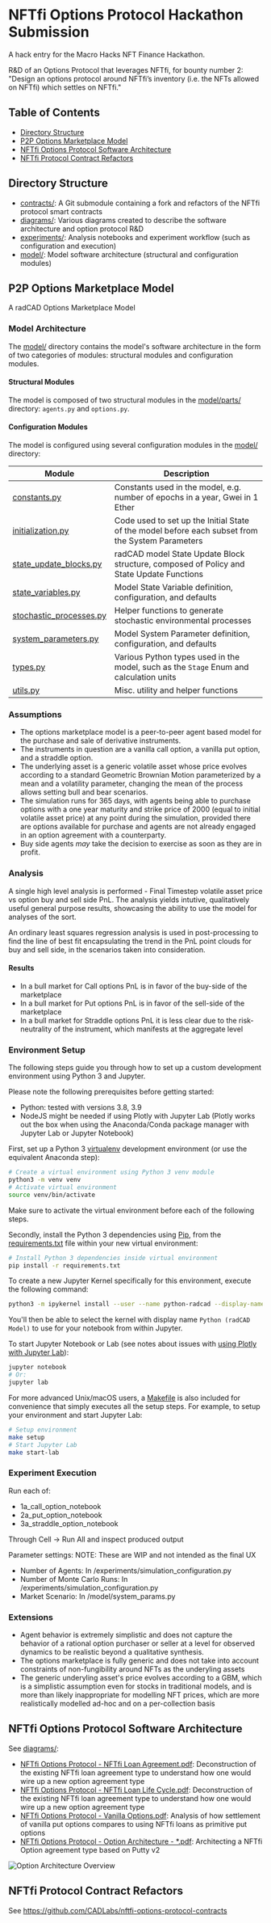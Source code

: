 # NFTfi Options Protocol Hackathon Submission

A hack entry for the Macro Hacks NFT Finance Hackathon.

R&D of an Options Protocol that leverages NFTfi, for bounty number 2: "Design an options protocol around NFTfi’s inventory (i.e. the NFTs allowed on NFTfi) which settles on NFTfi."

## Table of Contents

* [Directory Structure](#Directory-Structure)
* [P2P Options Marketplace Model](#P2P-Options-Marketplace-Model)
* [NFTfi Options Protocol Software Architecture](#NFTfi-Options-Protocol-Software-Architecture)
* [NFTfi Protocol Contract Refactors](#NFTfi-Protocol-Contract-Refactors)

## Directory Structure

* [contracts/](contracts/): A Git submodule containing a fork and refactors of the NFTfi protocol smart contracts
* [diagrams/](diagrams/): Various diagrams created to describe the software architecture and option protocol R&D
* [experiments/](experiments/): Analysis notebooks and experiment workflow (such as configuration and execution)
* [model/](model/): Model software architecture (structural and configuration modules)

## P2P Options Marketplace Model

A radCAD Options Marketplace Model

### Model Architecture

The [model/](model/) directory contains the model's software architecture in the form of two categories of modules: structural modules and configuration modules.

#### Structural Modules

The model is composed of two structural modules in the [model/parts/](model/parts/) directory: `agents.py` and `options.py`.

#### Configuration Modules

The model is configured using several configuration modules in the [model/](model/) directory:

| Module | Description |
| --- | --- |
| [constants.py](model/constants.py) | Constants used in the model, e.g. number of epochs in a year, Gwei in 1 Ether |
| [initialization.py](model/initialization.py) | Code used to set up the Initial State of the model before each subset from the System Parameters |
| [state_update_blocks.py](model/state_update_blocks.py) | radCAD model State Update Block structure, composed of Policy and State Update Functions |
| [state_variables.py](model/state_variables.py) | Model State Variable definition, configuration, and defaults |
| [stochastic_processes.py](model/stochastic_processes.py) | Helper functions to generate stochastic environmental processes |
| [system_parameters.py](model/system_parameters.py) | Model System Parameter definition, configuration, and defaults |
| [types.py](model/types.py) | Various Python types used in the model, such as the `Stage` Enum and calculation units |
| [utils.py](model/utils.py) | Misc. utility and helper functions |

### Assumptions

- The options marketplace model is a peer-to-peer agent based model for the purchase and sale of derivative instruments.
- The instruments in question are a vanilla call option, a vanilla put option, and a straddle option.
- The underlying asset is a generic volatile asset whose price evolves according to a standard Geometric Brownian Motion parameterized by a mean and a volatility parameter, changing the mean of the process allows setting bull and bear scenarios.
- The simulation runs for 365 days, with agents being able to purchase options with a one year maturity and strike price of 2000 (equal to initial volatile asset price) at any point during the simulation, provided there are options available for purchase and agents are not already engaged in an option agreement with a counterparty.
- Buy side agents <i>may</i> take the decision to exercise as soon as they are in profit.

### Analysis

A single high level analysis is performed - Final Timestep volatile asset price vs option buy and sell side PnL.
The analysis yields intutive, qualitatively useful general purpose results, showcasing the ability to use the model for analyses of the sort.

An ordinary least squares regression analysis is used in post-processing to find the line of best fit encapsulating the trend in the PnL point clouds for buy and sell side, in the scenarios taken into consideration.

#### Results

- In a bull market for Call options PnL is in favor of the buy-side of the marketplace
- In a bull market for Put options PnL is in favor of the sell-side of the marketplace
- In a bull market for Straddle options PnL it is less clear due to the risk-neutrality of the instrument, which manifests at the aggregate level

### Environment Setup

The following steps guide you through how to set up a custom development environment using Python 3 and Jupyter.

Please note the following prerequisites before getting started:
* Python: tested with versions 3.8, 3.9
* NodeJS might be needed if using Plotly with Jupyter Lab (Plotly works out the box when using the Anaconda/Conda package manager with Jupyter Lab or Jupyter Notebook)

First, set up a Python 3 [virtualenv](https://docs.python.org/3/library/venv.html) development environment (or use the equivalent Anaconda step):
```bash
# Create a virtual environment using Python 3 venv module
python3 -m venv venv
# Activate virtual environment
source venv/bin/activate
```

Make sure to activate the virtual environment before each of the following steps.

Secondly, install the Python 3 dependencies using [Pip](https://packaging.python.org/tutorials/installing-packages/), from the [requirements.txt](requirements.txt) file within your new virtual environment:
```bash
# Install Python 3 dependencies inside virtual environment
pip install -r requirements.txt
```

To create a new Jupyter Kernel specifically for this environment, execute the following command:
```bash
python3 -m ipykernel install --user --name python-radcad --display-name "Python (radCAD Model)"
```

You'll then be able to select the kernel with display name `Python (radCAD Model)` to use for your notebook from within Jupyter.

To start Jupyter Notebook or Lab (see notes about issues with [using Plotly with Jupyter Lab](#Known-Issues)):
```bash
jupyter notebook
# Or:
jupyter lab
```

For more advanced Unix/macOS users, a [Makefile](Makefile) is also included for convenience that simply executes all the setup steps. For example, to setup your environment and start Jupyter Lab:
```bash
# Setup environment
make setup
# Start Jupyter Lab
make start-lab
```

### Experiment Execution

Run each of:
- 1a_call_option_notebook
- 2a_put_option_notebook
- 3a_straddle_option_notebook

Through Cell -> Run All and inspect produced output

Parameter settings:
NOTE: These are WIP and not intended as the final UX
- Number of Agents: In /experiments/simulation_configuration.py
- Number of Monte Carlo Runs: In /experiments/simulation_configuration.py
- Market Scenario: In /model/system_params.py

### Extensions

- Agent behavior is extremely simplistic and does not capture the behavior of a rational option purchaser or seller at a level for observed dynamics to be realistic beyond a qualitative synthesis.
- The options marketplace is fully generic and does not take into account constraints of non-fungibility around NFTs as the underyling assets
- The generic underyling asset's price evolves according to a GBM, which is a simplistic assumption even for stocks in traditional models, and is more than likely inappropriate for modelling NFT prices, which are more realistically modelled ad-hoc and on a per-collection basis

## NFTfi Options Protocol Software Architecture

See [diagrams/](diagrams/):
* [NFTfi Options Protocol - NFTfi Loan Agreement.pdf](diagrams/NFTfi%20Options%20Protocol%20-%20NFTfi%20Loan%20Agreement.pdf): Deconstruction of the existing NFTfi loan agreement type to understand how one would wire up a new option agreement type
* [NFTfi Options Protocol - NFTfi Loan Life Cycle.pdf](diagrams/NFTfi%20Options%20Protocol%20-%20NFTfi%20Loan%20Life%20Cycle.pdf): Deconstruction of the existing NFTfi loan agreement type to understand how one would wire up a new option agreement type
* [NFTfi Options Protocol - Vanilla Options.pdf](diagrams/NFTfi%20Options%20Protocol%20-%20Vanilla%20Options.pdf): Analysis of how settlement of vanilla put options compares to using NFTfi loans as primitive put options
* [NFTfi Options Protocol - Option Architecture - *.pdf](diagrams/NFTfi%20Options%20Protocol%20-%20Option%20Architecture%20-%20Overview.pdf): Architecting a NFTfi Option agreement type based on Putty v2

![Option Architecture Overview](diagrams/NFTfi%20Options%20Protocol%20-%20Option%20Architecture%20-%20Overview.png)

## NFTfi Protocol Contract Refactors

See https://github.com/CADLabs/nftfi-options-protocol-contracts
